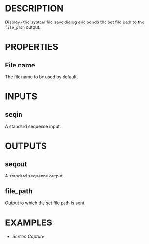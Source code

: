 # DESCRIPTION

Displays the system file save dialog and sends the set file path to the `file_path` output.

# PROPERTIES

## File name

The file name to be used by default.

# INPUTS

## seqin

A standard sequence input.

# OUTPUTS

## seqout

A standard sequence output.

## file_path

Output to which the set file path is sent.

# EXAMPLES

- _Screen Capture_
